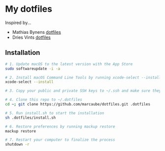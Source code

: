 # My dotfiles

Inspired by...
- Mathias Bynens [dotfiles](https://github.com/mathiasbynens/dotfiles)
- Dries Vints [dotfiles](https://github.com/driesvints/dotfiles)

## Installation

```bash
# 1. Update macOS to the latest version with the App Store
sudo softwareupdate -i -a

# 2. Install macOS Command Line Tools by running xcode-select --install
xcode-select --install

# 3. Copy your public and private SSH keys to ~/.ssh and make sure they're set to 600

# 4. Clone this repo to ~/.dotfiles
cd ~; git clone https://github.com/marcaube/dotfiles.git .dotfiles

# 5. Run install.sh to start the installation
sh .dotfiles/install.sh

# 6. Restore preferences by running mackup restore
mackup restore

# 7. Restart your computer to finalize the process
shutdown -r
```
